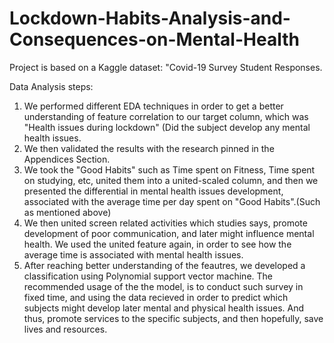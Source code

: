 # Lockdown-Habits-Analysis-and-Consequences-on-Mental-Health
Project is based on a Kaggle dataset: "Covid-19 Survey Student Responses.

Data Analysis steps:
1. We performed different EDA techniques in order to get a better understanding of feature correlation to our target column, which was "Health issues during lockdown" (Did the subject develop any mental health issues.
2. We then validated the results with the research pinned in the Appendices Section.
3. We took the "Good Habits" such as Time spent on Fitness, Time spent on studying, etc, united them into a united-scaled column, and then we presented the differential in mental health issues development, associated with the average time per day spent on "Good Habits".(Such as mentioned above)
4. We then united screen related activities which studies says, promote development of poor communication, and later might influence mental health. We used the united feature again, in order to see how the average time is associated with mental health issues.
5. After reaching better understanding of the feautres, we developed a classification using Polynomial support vector machine. The recommended usage of the the model, is to conduct such survey in fixed time, and using the data recieved in order to predict which subjects might develop later mental and physical health issues. And thus, promote services to the specific subjects, and then hopefully, save lives and resources.
